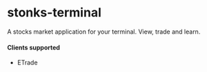 # stonks-terminal

A stocks market application for your terminal.  View, trade and learn.

#### Clients supported
- ETrade
